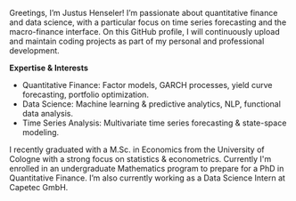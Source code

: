 Greetings, I’m Justus Henseler! 
I’m passionate about quantitative finance and data science, with a particular focus on time series forecasting and the macro-finance interface. 
On this GitHub profile, I will continuously upload and maintain coding projects as part of my personal and professional development.

**Expertise & Interests**
- Quantitative Finance: Factor models, GARCH processes, yield curve forecasting, portfolio optimization.
- Data Science: Machine learning & predictive analytics, NLP, functional data analysis.
- Time Series Analysis: Multivariate time series forecasting & state-space modeling.

I recently graduated with a M.Sc. in Economics from the University of Cologne with a strong focus on statistics & econometrics.  Currently I'm enrolled in an undergraduate Mathematics program to prepare for a PhD in Quantitative Finance. I’m also currently working as a Data Science Intern at Capetec GmbH.
